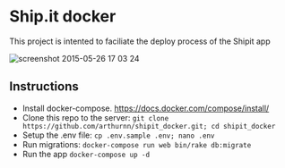 # Ship.it docker
This project is intented to faciliate the deploy process of the Shipit app

![screenshot 2015-05-26 17 03 24](https://cloud.githubusercontent.com/assets/833383/7815547/5c6989fc-03c9-11e5-86b9-fecc88f78efa.png)

## Instructions
* Install docker-compose. https://docs.docker.com/compose/install/
* Clone this repo to the server: `git clone https://github.com/arthurnn/shipit_docker.git; cd shipit_docker`
* Setup the .env file: `cp .env.sample .env; nano .env`
* Run migrations: `docker-compose run web bin/rake db:migrate`
* Run the app `docker-compose up -d`
